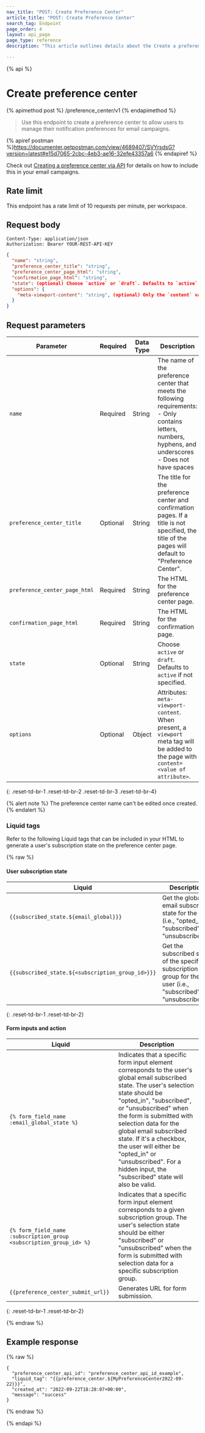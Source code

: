 ```yaml
---
nav_title: "POST: Create Preference Center"
article_title: "POST: Create Preference Center"
search_tag: Endpoint
page_order: 4
layout: api_page
page_type: reference
description: "This article outlines details about the Create a preference center Braze endpoint."

---
```

{% api %}
# Create preference center
{% apimethod post %}
/preference_center/v1
{% endapimethod %}

> Use this endpoint to create a preference center to allow users to manage their notification preferences for email campaigns. 

{% apiref postman %}https://documenter.getpostman.com/view/4689407/SVYrsdsG?version=latest#e15d7065-2cbc-4eb3-ae16-32efe43357a6 {% endapiref %}

Check out [Creating a preference center via API]({{site.baseurl}}/user_guide/message_building_by_channel/email/preference_center/) for details on how to include this in your email campaigns.

## Rate limit

This endpoint has a rate limit of 10 requests per minute, per workspace.

## Request body

```
Content-Type: application/json
Authorization: Bearer YOUR-REST-API-KEY
```

```json
{
  "name": "string",
  "preference_center_title": "string",
  "preference_center_page_html": "string",
  "confirmation_page_html": "string",
  "state": (optional) Choose `active` or `draft`. Defaults to `active` if not specified,
  "options": {
    "meta-viewport-content": "string", (optional) Only the `content` value of the meta tag
  }
}
```

## Request parameters

| Parameter | Required | Data Type | Description |
| --------- | ---------| --------- | ----------- |
|`name`| Required | String | The name of the preference center that meets the following requirements: <br>- Only contains letters, numbers, hyphens, and underscores <br>- Does not have spaces |
|`preference_center_title`| Optional | String | The title for the preference center and confirmation pages. If a title is not specified, the title of the pages will default to "Preference Center". |
|`preference_center_page_html`| Required | String | The HTML for the preference center page. |
|`confirmation_page_html`| Required | String | The HTML for the confirmation page. |
|`state` | Optional | String | Choose `active` or `draft`. Defaults to `active` if not specified. |
|`options` | Optional | Object | Attributes: `meta-viewport-content`. When present, a `viewport` meta tag will be added to the page with `content= <value of attribute>`. |
{: .reset-td-br-1 .reset-td-br-2 .reset-td-br-3  .reset-td-br-4}

{% alert note %}
The preference center name can't be edited once created.
{% endalert %}

### Liquid tags

Refer to the following Liquid tags that can be included in your HTML to generate a user's subscription state on the preference center page.

{% raw %}

#### User subscription state

| Liquid | Description |
| --------- | ---------|
|`{{subscribed_state.${email_global}}}`| Get the global email subscribed state for the user (i.e., "opted_in", "subscribed", or "unsubscribed". |
|`{{subscribed_state.${<subscription_group_id>}}}`| Get the subscribed state of the specified subscription group for the user (i.e., "subscribed" or "unsubscribed"). |
{: .reset-td-br-1 .reset-td-br-2}

#### Form inputs and action

| Liquid | Description |
| --------- | ---------|
|`{% form_field_name :email_global_state %}`| Indicates that a specific form input element corresponds to the user's global email subscribed state. The user's selection state should be "opted_in", "subscribed", or "unsubscribed" when the form is submitted with selection data for the global email subscribed state. If it's a checkbox, the user will either be "opted_in" or "unsubscribed". For a hidden input, the "subscribed" state will also be valid. |
|`{% form_field_name :subscription_group <subscription_group_id> %}`| Indicates that a specific form input element corresponds to a given subscription group. The user's selection state should be either "subscribed" or "unsubscribed" when the form is submitted with selection data for a specific subscription group. |
|`{{preference_center_submit_url}}`| Generates URL for form submission. |
{: .reset-td-br-1 .reset-td-br-2}

{% endraw %}

## Example response
{% raw %}
```
{
  "preference_center_api_id": "preference_center_api_id_example",
  "liquid_tag": "{{preference_center.${MyPreferenceCenter2022-09-22}}}",
  "created_at": "2022-09-22T18:28:07+00:00",
  "message": "success"
}
```
{% endraw %}

{% endapi %}
